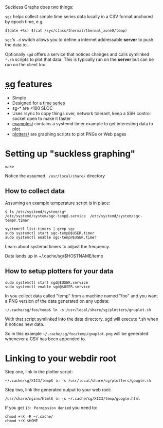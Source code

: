 Suckless Graphs does two things:

`sgc` helps collect simple time series data locally in a CSV format anchored by epoch time, e.g.

	$(date +%s) $(cat /sys/class/thermal/thermal_zone0/temp)

`sgc`'s `-d` switch allows you to define a internet addressable **server** to push the data to.

Optionally `sgd` offers a service that notices changes and calls symlinked
`*.sh` scripts to plot that data. This is typically run on the **server** but
can be run on the client too.

# <abbr title="Suckless Graphing">sg</abbr> features

* Simple
* Designed for a [time series](http://en.wikipedia.org/wiki/Time_series)
* sg-* are  <100 SLOC
* Uses rsync to copy things over, network tolerant, keep a SSH control socket open to make it faster
* [examples/](examples/) contains a systemd timer example to get interesting data to plot
* [plotters/](plotters/) are graphing scripts to plot PNGs or Web pages

# Setting up "suckless graphing"

	make

Notice the assumed ` /usr/local/share/` directory

## How to collect data

Assuming an example temperature script is in place:

	$ ls /etc/systemd/system/sg*
	/etc/systemd/system/sgc-temp@.service  /etc/systemd/system/sgc-temp@.timer

	systemctl list-timers | grep sgc
	sudo systemctl start sgc-temp@$USER.timer
	sudo systemctl enable sgc-temp@$USER.timer

Learn about systemd timers to adjust the frequency.

Data lands up in ~/.cache/sg/$HOSTNAME/temp

## How to setup plotters for your data

	sudo systemctl start sgd@$USER.service
	sudo systemctl enable sgd@$USER.service

In you collect data called "temp" from a machine named "foo" and you want a PNG
version of the data generated on any update:

	~/.cache/sg/foo/temp$ ln -s /usr/local/share/sg/plotters/gnuplot.sh

With that script symlinked into the data directory, sgd will execute *.sh when it notices new data.

So in this example `~/.cache/sg/foo/temp/gnuplot.png` will be generated whenever a CSV has been appended to.

# Linking to your webdir root

Step one, link in the plotter script:

	~/.cache/sg/X1C3/temp$ ln -s /usr/local/share/sg/plotters/google.sh

Step two, link the generated output to your web root:

	/usr/share/nginx/html$ ln -s ~/.cache/sg/X1C3/temp/google.html

If you get `13: Permission denied` you need to:

	chmod +rX -R ~/.cache/
	chmod +rX $HOME
